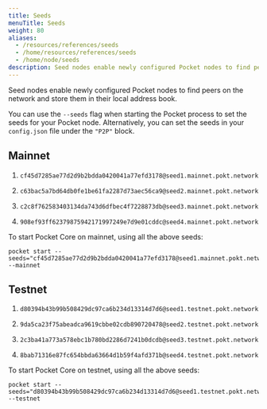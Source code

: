 ```yaml
---
title: Seeds
menuTitle: Seeds
weight: 80
aliases:
  - /resources/references/seeds
  - /home/resources/references/seeds
  - /home/node/seeds
description: Seed nodes enable newly configured Pocket nodes to find peers on the network and store them in their local address book.
---
```


Seed nodes enable newly configured Pocket nodes to find peers on the network and store them in their local address book.

You can use the `--seeds` flag when starting the Pocket process to set the seeds for your Pocket node. Alternatively, you can set the seeds in your `config.json` file under the `"P2P"` block.

## Mainnet

1. ```
   cf45d7285ae77d2d9b2bdda0420041a77efd3178@seed1.mainnet.pokt.network:20656
   ```
2. ```
   c63bac5a7bd64db0fe1be61fa2287d73aec56ca9@seed2.mainnet.pokt.network:21656
   ```
3. ```
   c2c8f762583403134da743d6dfbec4f7228873db@seed3.mainnet.pokt.network:22856
   ```
4. ```
   908ef93ff62379875942171997249e7d9e01cddc@seed4.mainnet.pokt.network:23856
   ```

To start Pocket Core on mainnet, using all the above seeds:

```text
pocket start --seeds="cf45d7285ae77d2d9b2bdda0420041a77efd3178@seed1.mainnet.pokt.network:20656,c63bac5a7bd64db0fe1be61fa2287d73aec56ca9@seed2.mainnet.pokt.network:21656,c2c8f762583403134da743d6dfbec4f7228873db@seed3.mainnet.pokt.network:22856,908ef93ff62379875942171997249e7d9e01cddc@seed4.mainnet.pokt.network:23856" --mainnet
```

## Testnet

1. ```
   d80394b43b99b508429dc97ca6b234d13314d7d6@seed1.testnet.pokt.network:4301
   ```
2. ```
   9da5ca23f75abeadca9619cbbe02cdb890720478@seed2.testnet.pokt.network:4302
   ```
3. ```
   2c3ba41a773a578ebc1b780bd2286d7241b0dcdb@seed3.testnet.pokt.network:4303
   ```
4. ```
   8bab71316e87fc654bbda63664d1b59f4afd371b@seed4.testnet.pokt.network:4304
   ```

To start Pocket Core on testnet, using all the above seeds:

```text
pocket start --seeds="d80394b43b99b508429dc97ca6b234d13314d7d6@seed1.testnet.pokt.network:4301,9da5ca23f75abeadca9619cbbe02cdb890720478@seed2.testnet.pokt.network:4302,2c3ba41a773a578ebc1b780bd2286d7241b0dcdb@seed3.testnet.pokt.network:4303,8bab71316e87fc654bbda63664d1b59f4afd371b@seed4.testnet.pokt.network:4304" --testnet
```
